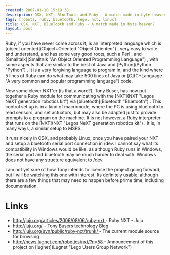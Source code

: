 ```yaml
---
created: 2007-01-10 15:19:38
description: OSX, NXT, BlueTooth and Ruby - A match made in byte heaven?
tags: [robots, ruby, bluetooth, lego, nxt, linux]
title: OSX, NXT, BlueTooth and Ruby - A match made in byte heaven?
layout: post
---
```

 <p>
  Ruby, if you have never come across it, is an interpreted language which is
  [object oriented](Object+Oriented "Object Oriented")
  , very easy to write and understand, and has some very good roots, such a Perl
  , and
  [Smalltalk](Smalltalk "An Object Oriented Programming Language")
  , with some aspects that are similar to the best of Java
  and
  [Python](Python "Python")
  . It is a very forgiving language to program in, and the kind where 5 lines of Ruby
  can do what may take 500 lines of Java
  or
  [C](C+Language "A very common and popular programming language")
  code.
 </p>
 <p>
  Now some clever NXT'er (is that a word?), Tony Buser, has now put together a Ruby module for communicating with the
  [NXT](NXT "Legos NeXT generation robotics kit")
  via
  [bluetooth](Bluetooth "Bluetooth")
  . This control set up is in a kind of macromode, where the PC is using bluetooth to read sensors, and set actuators, but may also be adapted just to provide prompts to a program on the machine. It is not however, a Ruby interpreter that runs on the
  [NXT](NXT "Legos NeXT generation robotics kit")
  . It is, in many ways, a similar setup to MSRS.
 </p>
 <p>
  It runs nicely in OSX, and probably Linux, once you have paired your NXT and setup a bluetooth serial port connection in /dev. I cannot say what its compatibility in Windows would be like, as although Ruby runs in Windows, the serial port and bluetooth may be much harder to deal with. Windows does not have any structure equivalent to /dev.
 </p>
 <p>
  I am not yet sure of how Tony intends to license the project going forward, but I will be watching this one with interest. Its definitely usable, although there are a few things that may need to happen before prime time, including documentation.
 </p>
 <h1 id="Links">
  Links
 </h1>
 <ul>
  <li>
   <a href="http://juju.org/articles/2006/08/06/ruby-nxt" >
    http://juju.org/articles/2006/08/06/ruby-nxt
   </a>
   - Ruby NXT - Juju
  </li>
  <li>
   <a href="http://juju.org/" >
    http://juju.org/
   </a>
   - Tony Busers technology Blog
  </li>
  <li>
   <a href="http://juju.org/svn/public/ruby-nxt/trunk/" >
    http://juju.org/svn/public/ruby-nxt/trunk/
   </a>
   - The current module source for browsing
  </li>
  <li>
   <a href="http://news.lugnet.com/robotics/nxt/?n=58" >
    http://news.lugnet.com/robotics/nxt/?n=58
   </a>
   - Announcement of this project on
   [lugnet](Lugnet "Lego Users Group Network")
  </li>
 </ul>
